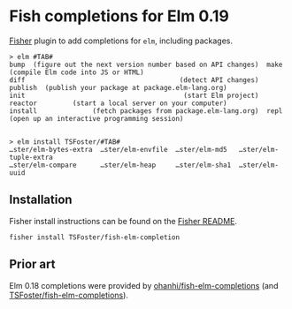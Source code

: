 # Fish completions for Elm 0.19

[Fisher](https://github.com/jorgebucaran/fisher) plugin to add completions for `elm`, including packages.

```
> elm #TAB#
bump  (figure out the next version number based on API changes)  make                 (compile Elm code into JS or HTML)
diff                                       (detect API changes)  publish  (publish your package at package.elm-lang.org)
init                                        (start Elm project)  reactor         (start a local server on your computer)
install              (fetch packages from package.elm-lang.org)  repl       (open up an interactive programming session)


> elm install TSFoster/#TAB#
…ster/elm-bytes-extra  …ster/elm-envfile  …ster/elm-md5   …ster/elm-tuple-extra
…ster/elm-compare      …ster/elm-heap     …ster/elm-sha1  …ster/elm-uuid
```

## Installation

Fisher install instructions can be found on the [Fisher README](https://github.com/jorgebucaran/fisher/blob/main/README.md).

```fish
fisher install TSFoster/fish-elm-completion
```

## Prior art

Elm 0.18 completions were provided by [ohanhi/fish-elm-completions](https://github.com/ohanhi/fish-elm-completions) (and [TSFoster/fish-elm-completions](https://github.com/TSFoster/fish-elm-completions)).
